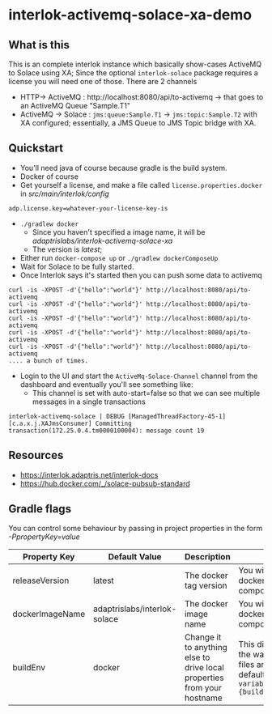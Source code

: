 # interlok-activemq-solace-xa-demo

## What is this

This is an complete interlok instance which basically show-cases ActiveMQ to Solace using XA; Since the optional `interlok-solace` package requires a license you will need one of those.
There are 2 channels 

* HTTP-> ActiveMQ : http://localhost:8080/api/to-activemq -> that goes to an ActiveMQ Queue "Sample.T1"
* ActiveMQ -> Solace : `jms:queue:Sample.T1` -> `jms:topic:Sample.T2` with XA configured; essentially, a JMS Queue to JMS Topic bridge with XA.

## Quickstart

* You'll need java of course because gradle is the build system.
* Docker of course
* Get yourself a license, and make a file called `license.properties.docker` in _src/main/interlok/config_
```
adp.license.key=whatever-your-license-key-is
```

* `./gradlew docker`
    * Since you haven't specified a image name, it will be _adaptrislabs/interlok-activemq-solace-xa_
    * The version is _latest_;
* Either run `docker-compose up` or `./gradlew dockerComposeUp`
* Wait for Solace to be fully started.
* Once Interlok says it's started then you can push some data to activemq

```
curl -is -XPOST -d'{"hello":"world"}' http://localhost:8080/api/to-activemq
curl -is -XPOST -d'{"hello":"world"}' http://localhost:8080/api/to-activemq
curl -is -XPOST -d'{"hello":"world"}' http://localhost:8080/api/to-activemq
curl -is -XPOST -d'{"hello":"world"}' http://localhost:8080/api/to-activemq
curl -is -XPOST -d'{"hello":"world"}' http://localhost:8080/api/to-activemq
.... a bunch of times.
```

* Login to the UI and start the `ActiveMq-Solace-Channel` channel from the dashboard and eventually you'll see something like: 
    * This channel is set with auto-start=false so that we can see multiple messages in a single transactions

```
interlok-activemq-solace | DEBUG [ManagedThreadFactory-45-1] [c.a.x.j.XAJmsConsumer] Committing transaction(172.25.0.4.tm0000100004): message count 19
```

## Resources

* https://interlok.adaptris.net/interlok-docs
* https://hub.docker.com/_/solace-pubsub-standard

## Gradle flags

You can control some behaviour by passing in project properties in the form *-PpropertyKey=value*

Property Key | Default Value | Description | Notes
------------ | ------------- | ----------- | -----
releaseVersion|latest|The docker tag version | You will have to edit docker-compose.yml|
dockerImageName|adaptrislabs/interlok-solace| The docker image name|You will have to edit docker-compose.yml|
buildEnv|docker|Change it to anything else to drive local properties from your hostname| This directly affects the way property files are sourced, by default it will be `variables.propertes.{buildEnv}`|
